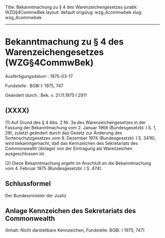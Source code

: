 Title: Bekanntmachung zu § 4 des Warenzeichengesetzes
jurabk: WZG§4CommwBek
layout: default
origslug: wzg_4commwbek
slug: wzg_4commwbek

---

# Bekanntmachung zu § 4 des Warenzeichengesetzes (WZG§4CommwBek)

Ausfertigungsdatum
:   1975-03-17

Fundstelle
:   BGBl I: 1975, 747

Geändert durch
:   Bek. v. 21.11.1975 I 2911


## (XXXX)

(1) Auf Grund des § 4 Abs. 2 Nr. 3a des Warenzeichengesetzes in der
Fassung der Bekanntmachung vom 2. Januar 1968 (Bundesgesetzbl. I S. 1,
29), zuletzt geändert durch das Gesetz zur Änderung des
Sortenschutzgesetzes vom 9. Dezember 1974 (Bundesgesetzbl. I S. 3416),
wird bekanntgemacht, daß das Kennzeichen des Sekretariats des
Commonwealth (Anlage) von der Eintragung als Warenzeichen
ausgeschlossen ist.

(2) Diese Bekanntmachung ergeht im Anschluß an die Bekanntmachung vom
4\. Februar 1975 (Bundesgesetzbl. I S. 474).


## Schlussformel

Der Bundesminister der Justiz


## Anlage Kennzeichen des Sekretariats des Commonwealth

(Inhalt: Nicht darstellbare Kennzeichen,
Fundstelle: BGBl. I 1975, 747)

